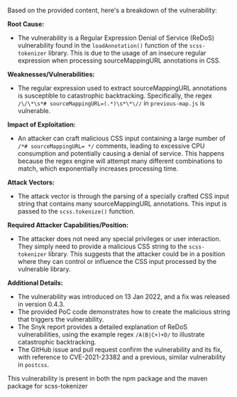Based on the provided content, here's a breakdown of the vulnerability:

**Root Cause:**
- The vulnerability is a Regular Expression Denial of Service (ReDoS) vulnerability found in the `loadAnnotation()` function of the `scss-tokenizer` library. This is due to the usage of an insecure regular expression when processing sourceMappingURL annotations in CSS.

**Weaknesses/Vulnerabilities:**
- The regular expression used to extract sourceMappingURL annotations is susceptible to catastrophic backtracking. Specifically, the regex `/\/\*\s*# sourceMappingURL=(.*)\s*\*\//` in `previous-map.js` is vulnerable.

**Impact of Exploitation:**
- An attacker can craft malicious CSS input containing a large number of `/*# sourceMappingURL= */` comments, leading to excessive CPU consumption and potentially causing a denial of service. This happens because the regex engine will attempt many different combinations to match, which exponentially increases processing time.

**Attack Vectors:**
- The attack vector is through the parsing of a specially crafted CSS input string that contains many sourceMappingURL annotations. This input is passed to the `scss.tokenize()` function.

**Required Attacker Capabilities/Position:**
- The attacker does not need any special privileges or user interaction. They simply need to provide a malicious CSS string to the `scss-tokenizer` library. This suggests that the attacker could be in a position where they can control or influence the CSS input processed by the vulnerable library.

**Additional Details:**
- The vulnerability was introduced on 13 Jan 2022, and a fix was released in version 0.4.3.
- The provided PoC code demonstrates how to create the malicious string that triggers the vulnerability.
- The Snyk report provides a detailed explanation of ReDoS vulnerabilities, using the example regex `/A(B|C+)+D/` to illustrate catastrophic backtracking.
- The GitHub issue and pull request confirm the vulnerability and its fix, with reference to CVE-2021-23382 and a previous, similar vulnerability in `postcss`.

This vulnerability is present in both the npm package and the maven package for scss-tokenizer
